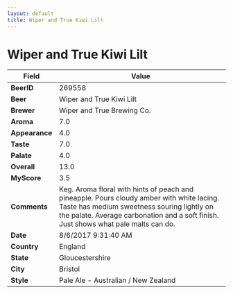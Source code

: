 ```yaml
---
layout: default
title: Wiper and True Kiwi Lilt
---
```


# Wiper and True Kiwi Lilt

| Field         | Value     |
|---------------|-----------|
| **BeerID** | 269558 |
| **Beer** | Wiper and True Kiwi Lilt |
| **Brewer** | Wiper and True Brewing Co. |
| **Aroma** | 7.0 |
| **Appearance** | 4.0 |
| **Taste** | 7.0 |
| **Palate** | 4.0 |
| **Overall** | 13.0 |
| **MyScore** | 3.5 |
| **Comments** | Keg. Aroma floral with hints of peach and pineapple. Pours cloudy amber with white lacing. Taste has medium sweetness souring lightly on the palate. Average carbonation and a soft finish. Just shows what pale malts can do. |
| **Date** | 8/6/2017 9:31:40 AM |
| **Country** | England |
| **State** | Gloucestershire |
| **City** | Bristol |
| **Style** | Pale Ale - Australian / New Zealand |
